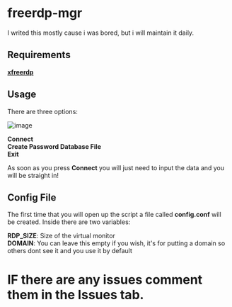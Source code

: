 # freerdp-mgr
I writed this mostly cause i was bored, but i will maintain it daily.

## Requirements
[**xfreerdp**](https://www.freerdp.com/)

## Usage
There are three options: 

![image](https://github.com/user-attachments/assets/806f4fa1-9fd8-4262-9c04-67579613b4e0)

**Connect**\
**Create Password Database File**\
**Exit**

As soon as you press **Connect** you will just need to input the data and you will be straight in!

## Config File
The first time that you will open up the script a file called **config.conf** will be created.
Inside there are two variables:

**RDP_SIZE**: Size of the virtual monitor\
**DOMAIN**: You can leave this empty if you wish, it's for putting a domain so others dont see it and you use it by default


# IF there are any issues comment them in the Issues tab.
